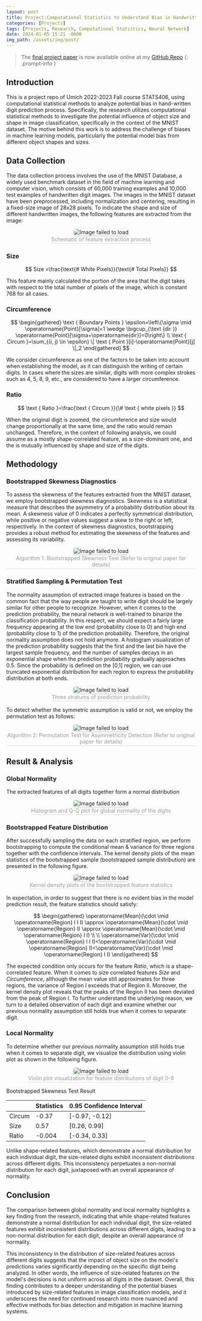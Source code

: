 ```yaml
---
layout: post
title: Project:Computational Statistics to Understand Bias in Handwritten Digit Predictions
categories: [Projects]
tags: [Projects, Research, Computational Statistics, Neural Network]
date: 2024-01-05 15:21 -0600
img_path: /assets/img/post/
---
```


<script src="https://polyfill.io/v3/polyfill.min.js?features=es6"></script>
<script id="MathJax-script" async src="https://cdn.jsdelivr.net/npm/mathjax@3/es5/tex-mml-chtml.js"></script>

> The [final project paper](https://github.com/ziming-zh/STATS406-Final-Project/blob/main/Final_Report/Report.pdf) is now available online at my [GitHub Repo](https://github.com/ziming-zh/STATS406-Final-Project)
{: .prompt-info }

## Introduction 

This is a project repo of Umich 2022-2023 Fall course STATS406, using computational statistical methods to analyze potential bias in hand-written digit prediction process. Specifically, the research utilizes computational statistical methods to investigate the potential influence of object size and shape in image classification, specifically in the context of the MNIST dataset. The motive behind this work is to address the challenge of biases in machine learning models, particularly the potential model bias from different object shapes and sizes.

## Data Collection

The data collection process involves the use of the MNIST Database, a widely used benchmark dataset in the field of machine learning and computer vision, which consists of 60,000 training examples and 10,000 test examples of handwritten digit images. The images in the MNIST dataset have been preprocessed, including normalization and centering, resulting in a fixed-size image of 28x28 pixels. To indicate the shape and size of different handwritten images, the following features are extracted from the image:

<center>
    <img style="border-radius: 0.5125em;
    box-shadow: 0 2px 4px 0 rgba(34,36,38,.12),0 2px 10px 0 rgba(34,36,38,.08);" 
    src="STATS406-1.png" alt="Image failed to load">
    <br>
    <div style="color:orange; border-bottom: 1px solid #d9d9d9;
    display: inline-block;
    color: #999;
    padding: 2px;">Schematic of feature extraction process</div>
</center>

### Size

$$
Size =\frac{\text{# White Pixels}}{\text{# Total Pixels}}
$$

This feature mainly calculated the portion of the area that the digit takes with respect to the total number of pixels of the image, which is constant 768 for all cases.

### Circumference

$$
\begin{gathered}
\text { Boundary Points } \epsilon=\left\{\sigma \mid \operatorname{Point}[\sigma]=1 \wedge \bigcup_{\text {dir }} \operatorname{Point}[\sigma+\operatorname{dir}]=0\right\} \\
\text { Circum }=\sum_{(i, j) \in \epsilon} \| \text { Point }[i]-\operatorname{Point}[j] \|_2
\end{gathered}
$$

We consider circumference as one of the factors to be taken into account when establishing the model, as it can distinguish the writing of certain digits. In cases where the sizes are similar, digits with more complex strokes such as 4, 5, 8, 9, etc., are considered to have a larger circumference.

### Ratio

$$
\text { Ratio }=\frac{\text { Circum }}{\# \text { white pixels }}
$$

When the original digit is zoomed, the circumference and size would change proportionally at the same time, and the ratio would remain unchanged. Therefore, in the context of following analysis, we could assume   as a mostly shape-correlated feature,   as a size-dominant one, and the   is mutually influenced by shape and size of the digits.

## Methodology

### Bootstrapped Skewness Diagnostics

To assess the skewness of the features extracted from the MNIST dataset, we employ bootstrapped skewness diagnostics. Skewness is a statistical measure that describes the asymmetry of a probability distribution about its mean. A skewness value of 0 indicates a perfectly symmetrical distribution, while positive or negative values suggest a skew to the right or left, respectively. In the context of skewness diagnostics, bootstrapping provides a robust method for estimating the skewness of the features and assessing its variability.

<center>
    <img style="border-radius: 0.3125em;
    box-shadow: 0 2px 4px 0 rgba(34,36,38,.12),0 2px 10px 0 rgba(34,36,38,.08);" 
    src="STATS406-2.png" alt="Image failed to load">
    <br>
    <div style="color:orange; border-bottom: 1px solid #d9d9d9;
    display: inline-block;
    color: #999;
    padding: 2px;"> Algorithm 1: Bootstrapped Skewness Test (Refer to original paper for details)</div>
</center>

### Stratified Sampling & Permutation Test

The normality assumption of extracted image features is based on the common fact that the way people are taught to write digit should be largely similar for other people to recognize. However, when it comes to the prediction probability, the neural network is well-trained to binarize the classification probability. In this respect, we should expect a fairly large frequency appearing at the low end (probability close to 0) and high end (probability close to 1) of the prediction probability. Therefore, the original normality assumption does not hold anymore. A histogram visualization of the prediction probability suggests that the first and the last bin have the largest sample frequency, and the number of samples decays in an exponential shape when the prediction probability gradually approaches 0.5. Since the probability is defined on the [0,1] region, we can use truncated exponential distribution for each region to express the probability distribution at both ends.

<center>
    <img style="border-radius: 0.3125em;
    box-shadow: 0 2px 4px 0 rgba(34,36,38,.12),0 2px 10px 0 rgba(34,36,38,.08);" 
    src="STATS406-4.png" alt="Image failed to load">
    <br>
    <div style="color:orange; border-bottom: 1px solid #d9d9d9;
    display: inline-block;
    color: #999;
    padding: 2px;"> Three stratums of prediction probability </div>
</center>

To detect whether the symmetric assumption is valid or not, we employ the permutation test as follows:

<center>
    <img style="border-radius: 0.3125em;
    box-shadow: 0 2px 4px 0 rgba(34,36,38,.12),0 2px 10px 0 rgba(34,36,38,.08);" 
    src="STATS406-3.png" alt="Image failed to load">
    <br>
    <div style="color:orange; border-bottom: 1px solid #d9d9d9;
    display: inline-block;
    color: #999;
    padding: 2px;"> Algorithm 2: Permutation Test for Asymmetricity Detection (Refer to original paper for details)</div>
</center>

## Result & Analysis

### Global Normality

The extracted features of all digits together form a normal distribution

<center>
    <img style="border-radius: 0.3125em;
    box-shadow: 0 2px 4px 0 rgba(34,36,38,.12),0 2px 10px 0 rgba(34,36,38,.08);" 
    src="STATS406-5.png" alt="Image failed to load">
    <br>
    <div style="color:orange; border-bottom: 1px solid #d9d9d9;
    display: inline-block;
    color: #999;
    padding: 2px;"> Histogram and Q-Q plot for global normality of the digits </div>
</center>

### Bootstrapped Feature Distribution

After successfully sampling the data on each stratified region, we perform bootstrapping to compute the conditional mean & variance for three regions together with the confidence intervals. The kernel density plots of the mean statistics of the bootstrapped sample (bootstrapped sample distribution) are presented in the following figure.

<center>
    <img style="border-radius: 0.3125em;
    box-shadow: 0 2px 4px 0 rgba(34,36,38,.12),0 2px 10px 0 rgba(34,36,38,.08);" 
    src="STATS406-6.png" alt="Image failed to load">
    <br>
    <div style="color:orange; border-bottom: 1px solid #d9d9d9;
    display: inline-block;
    color: #999;
    padding: 2px;"> Kernel density plots of the bootstrapped feature statistics </div>
</center>

In expectation, in order to suggest that there is no evident bias in the model prediction result, the feature statistics should satisfy:


$$
\begin{gathered}
\operatorname{Mean}(\cdot \mid \operatorname{Region} I I I) \approx \operatorname{Mean}(\cdot \mid \operatorname{Region} I) \approx \operatorname{Mean}(\cdot \mid \operatorname{Region} I I) \\ \\
\operatorname{Var}(\cdot \mid \operatorname{Region} I I I)<\operatorname{Var}(\cdot \mid \operatorname{Region} I)<\operatorname{Var}(\cdot \mid \operatorname{Region} I I)
\end{gathered}
$$


The expected condition only occurs for the feature  *Ratio*, which is a shape-correlated feature. When it comes to size correlated features *Size*  and *Circumference*, although the mean value still approximates for three regions, the variance of Region I exceeds that of Region II. Moreover, the kernel density plot reveals that the peaks of the Region II has been deviated from the peak of Region I. To further understand the underlying reason, we turn to a detailed observation of each digit and examine whether our previous normality assumption still holds true when it comes to separate digit.

### Local Normality

To determine whether our previous normality assumption still holds true when it comes to separate digit, we visualize the distribution using violin plot as shown in the following figure.

<center>
    <img style="border-radius: 0.3125em;
    box-shadow: 0 2px 4px 0 rgba(34,36,38,.12),0 2px 10px 0 rgba(34,36,38,.08);" 
    src="STATS406-7.png" alt="Image failed to load">
    <br>
    <div style="color:orange; border-bottom: 1px solid #d9d9d9;
    display: inline-block;
    color: #999;
    padding: 2px;"> Violin plot visualization for feature distributions of digit 0-9 </div>
</center>

Bootstrapped Skewness Test Result

|        | Statistics | 0.95 Confidence Interval |
| ------ | ---------- | ------------------------ |
| Circum | -0.37      | [-0.97, -0.12]           |
| Size   | 0.57       | [0.26, 0.99]             |
| Ratio  | -0.004     | [-0.34, 0.33]            |

Unlike shape-related features, which demonstrate a normal distribution for each individual digit, the size-related digits exhibit inconsistent distributions across different digits. This inconsistency perpetuates a non-normal distribution for each digit, juxtaposed with an overall appearance of normality.

## Conclusion

The comparison between global normality and local normality highlights a key finding from the research, indicating that while shape-related features demonstrate a normal distribution for each individual digit, the size-related features exhibit inconsistent distributions across different digits, leading to a non-normal distribution for each digit, despite an overall appearance of normality.

This inconsistency in the distribution of size-related features across different digits suggests that the impact of object size on the model's predictions varies significantly depending on the specific digit being analyzed. In other words, the influence of size-related features on the model's decisions is not uniform across all digits in the dataset. Overall, this finding contributes to a deeper understanding of the potential biases introduced by size-related features in image classification models, and it underscores the need for continued research into more nuanced and effective methods for bias detection and mitigation in machine learning systems.